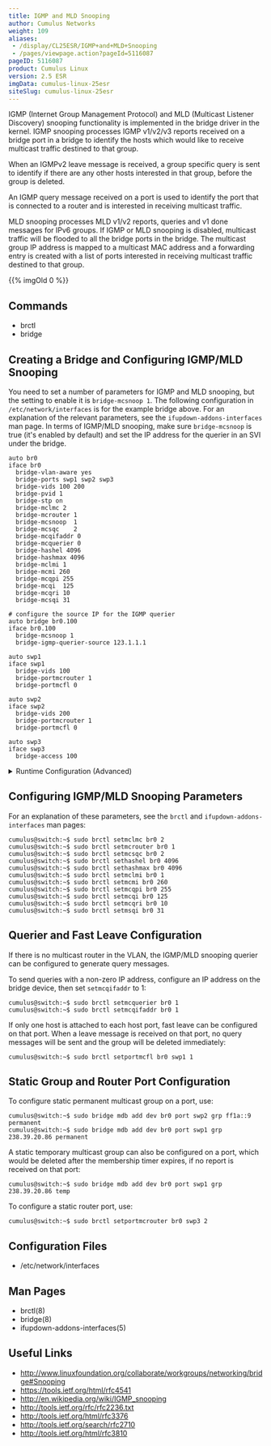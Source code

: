 ```yaml
---
title: IGMP and MLD Snooping
author: Cumulus Networks
weight: 109
aliases:
 - /display/CL25ESR/IGMP+and+MLD+Snooping
 - /pages/viewpage.action?pageId=5116087
pageID: 5116087
product: Cumulus Linux
version: 2.5 ESR
imgData: cumulus-linux-25esr
siteSlug: cumulus-linux-25esr
---
```

IGMP (Internet Group Management Protocol) and MLD (Multicast Listener
Discovery) snooping functionality is implemented in the bridge driver in
the kernel. IGMP snooping processes IGMP v1/v2/v3 reports received on a
bridge port in a bridge to identify the hosts which would like to
receive multicast traffic destined to that group.

When an IGMPv2 leave message is received, a group specific query is sent
to identify if there are any other hosts interested in that group,
before the group is deleted.

An IGMP query message received on a port is used to identify the port
that is connected to a router and is interested in receiving multicast
traffic.

MLD snooping processes MLD v1/v2 reports, queries and v1 done messages
for IPv6 groups. If IGMP or MLD snooping is disabled, multicast traffic
will be flooded to all the bridge ports in the bridge. The multicast
group IP address is mapped to a multicast MAC address and a forwarding
entry is created with a list of ports interested in receiving multicast
traffic destined to that group.

{{% imgOld 0 %}}

## Commands

  - brctl
  - bridge

## Creating a Bridge and Configuring IGMP/MLD Snooping

You need to set a number of parameters for IGMP and MLD snooping, but
the setting to enable it is `bridge-mcsnoop 1`. The following
configuration in `/etc/network/interfaces` is for the example bridge
above. For an explanation of the relevant parameters, see the
`ifupdown-addons-interfaces` man page. In terms of IGMP/MLD snooping,
make sure `bridge-mcsnoop` is true (it's enabled by default) and set the
IP address for the querier in an SVI under the bridge.

    auto br0
    iface br0
      bridge-vlan-aware yes
      bridge-ports swp1 swp2 swp3
      bridge-vids 100 200
      bridge-pvid 1
      bridge-stp on
      bridge-mclmc 2
      bridge-mcrouter 1
      bridge-mcsnoop  1
      bridge-mcsqc    2
      bridge-mcqifaddr 0
      bridge-mcquerier 0
      bridge-hashel 4096
      bridge-hashmax 4096
      bridge-mclmi 1
      bridge-mcmi 260
      bridge-mcqpi 255
      bridge-mcqi  125
      bridge-mcqri 10
      bridge-mcsqi 31
    
    # configure the source IP for the IGMP querier
    auto bridge br0.100
    iface br0.100
      bridge-mcsnoop 1
      bridge-igmp-querier-source 123.1.1.1
      
    auto swp1
    iface swp1
      bridge-vids 100
      bridge-portmcrouter 1
      bridge-portmcfl 0
    
    auto swp2
    iface swp2
      bridge-vids 200
      bridge-portmcrouter 1
      bridge-portmcfl 0
    
    auto swp3
    iface swp3
      bridge-access 100

<details>
<summary>Runtime Configuration (Advanced) </summary>

{{%notice warning%}}

A runtime configuration is non-persistent, which means the configuration
you create here does not persist after you reboot the switch.

{{%/notice%}}

To enable snooping at runtime, use the `brctl` command. Create a bridge
and add bridge ports to the bridge. IGMP and MLD snooping are enabled by
default on the bridge:

    cumulus@switch:~$ sudo brctl addbr br0
    cumulus@switch:~$ sudo brctl addif br0 swp1 swp2 swp3
    cumulus@switch:~$ sudo ifconfig br0 up

To get the IGMP/MLD snooping bridge state, use:

    cumulus@switch:~$ sudo brctl showstp br0
     br0
     bridge id              8000.7072cf8c272c
     designated root        8000.7072cf8c272c
     root port                 0                    path cost                  0
     max age                  20.00                 bridge max age            20.00
     hello time                2.00                 bridge hello time          2.00
     forward delay            15.00                 bridge forward delay      15.00
     ageing time             300.00
     hello timer               0.00                 tcn timer                  0.00
     topology change timer     0.00                 gc timer                 263.70
     hash elasticity        4096                    hash max                4096
     mc last member count      2                    mc init query count        2
     mc router                 1                    mc snooping                1
     mc last member timer      1.00                 mc membership timer      260.00
     mc querier timer        255.00                 mc query interval        125.00
     mc response interval     10.00                 mc init query interval    31.25
     mc querier                0                    mc query ifaddr            0
     flags
    
    swp1 (1)
     port id                8001                    state                forwarding
     designated root        8000.7072cf8c272c       path cost                  2
     designated bridge      8000.7072cf8c272c       message age timer          0.00
     designated port        8001                    forward delay timer        0.00
     designated cost           0                    hold timer                 0.00
     mc router                 1                    mc fast leave              0
     flags
    
    swp2 (2)
     port id                8002                    state                forwarding
     designated root        8000.7072cf8c272c       path cost                  2
     designated bridge      8000.7072cf8c272c       message age timer          0.00
     designated port        8002                    forward delay timer        0.00
     designated cost           0                    hold timer                 0.00
     mc router                 1                    mc fast leave              0
     flags
    
    swp3 (3)
     port id                8003                    state                forwarding
     designated root        8000.7072cf8c272c       path cost                  2
     designated bridge      8000.7072cf8c272c       message age timer          0.00
     designated port        8003                    forward delay timer        8.98
     designated cost           0                    hold timer                 0.00
     mc router                 1                    mc fast leave              0
     flags

To get the groups and bridge port state, use `bridge mdb show` command.
To display router ports and group information use `bridge -d mdb show`
command:

    cumulus@switch:~$ sudo bridge -d mdb show
     dev br0 port swp2 grp 234.10.10.10 temp
     dev br0 port swp1 grp 238.39.20.86 permanent
     dev br0 port swp1 grp 234.1.1.1 temp
     dev br0 port swp2 grp ff1a::9 permanent
     router ports on br0: swp3
    
    cumulus@switch:~$ sudo bridge mdb show
     dev br0 port swp2 grp 234.10.10.10 temp
     dev br0 port swp1 grp 238.39.20.86 permanent
     dev br0 port swp1 grp 234.1.1.1 temp
     dev br0 port swp2 grp ff1a::9 permanent

To disable IGMP and MLD snooping, use:

    cumulus@switch:~$ sudo brctl setmcsnoop br0 0

</details>

## Configuring IGMP/MLD Snooping Parameters

For an explanation of these parameters, see the `brctl` and
`ifupdown-addons-interfaces` man pages:

    cumulus@switch:~$ sudo brctl setmclmc br0 2
    cumulus@switch:~$ sudo brctl setmcrouter br0 1
    cumulus@switch:~$ sudo brctl setmcsqc br0 2
    cumulus@switch:~$ sudo brctl sethashel br0 4096
    cumulus@switch:~$ sudo brctl sethashmax br0 4096
    cumulus@switch:~$ sudo brctl setmclmi br0 1
    cumulus@switch:~$ sudo brctl setmcmi br0 260
    cumulus@switch:~$ sudo brctl setmcqpi br0 255
    cumulus@switch:~$ sudo brctl setmcqi br0 125
    cumulus@switch:~$ sudo brctl setmcqri br0 10
    cumulus@switch:~$ sudo brctl setmsqi br0 31

## Querier and Fast Leave Configuration

If there is no multicast router in the VLAN, the IGMP/MLD snooping
querier can be configured to generate query messages.

To send queries with a non-zero IP address, configure an IP address on
the bridge device, then set `setmcqifaddr` to 1:

    cumulus@switch:~$ sudo brctl setmcquerier br0 1
    cumulus@switch:~$ sudo brctl setmcqifaddr br0 1

If only one host is attached to each host port, fast leave can be
configured on that port. When a leave message is received on that port,
no query messages will be sent and the group will be deleted
immediately:

    cumulus@switch:~$ sudo brctl setportmcfl br0 swp1 1

## Static Group and Router Port Configuration

To configure static permanent multicast group on a port, use:

    cumulus@switch:~$ sudo bridge mdb add dev br0 port swp2 grp ff1a::9 permanent
    cumulus@switch:~$ sudo bridge mdb add dev br0 port swp1 grp 238.39.20.86 permanent

A static temporary multicast group can also be configured on a port,
which would be deleted after the membership timer expires, if no report
is received on that port:

    cumulus@switch:~$ sudo bridge mdb add dev br0 port swp1 grp 238.39.20.86 temp

To configure a static router port, use:

    cumulus@switch:~$ sudo brctl setportmcrouter br0 swp3 2

## Configuration Files

  - /etc/network/interfaces

## Man Pages

  - brctl(8)
  - bridge(8)
  - ifupdown-addons-interfaces(5)

## Useful Links

  - <http://www.linuxfoundation.org/collaborate/workgroups/networking/bridge#Snooping>
  - <https://tools.ietf.org/html/rfc4541>
  - <http://en.wikipedia.org/wiki/IGMP_snooping>
  - <http://tools.ietf.org/rfc/rfc2236.txt>
  - <http://tools.ietf.org/html/rfc3376>
  - <http://tools.ietf.org/search/rfc2710>
  - <http://tools.ietf.org/html/rfc3810>

